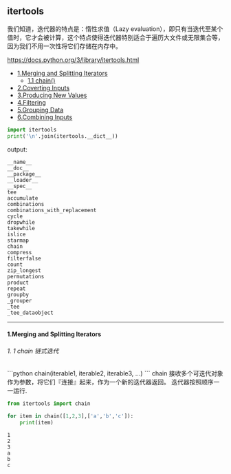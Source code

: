 ## itertools
我们知道，迭代器的特点是：惰性求值（Lazy evaluation），即只有当迭代至某个值时，它才会被计算，这个特点使得迭代器特别适合于遍历大文件或无限集合等，因为我们不用一次性将它们存储在内存中。<br/>

https://docs.python.org/3/library/itertools.html

* [1.Merging and Splitting Iterators](#1)
    * [1.1 chain()](#1.1)
* [2.Coverting Inputs](#2)
* [3.Producing New Values](#3)
* [4.Filtering](#4)
* [5.Grouping Data](#5)
* [6.Combining Inputs](#6)

``` python
import itertools
print('\n'.join(itertools.__dict__))
```
output:

```
__name__
__doc__
__package__
__loader__
__spec__
tee
accumulate
combinations
combinations_with_replacement
cycle
dropwhile
takewhile
islice
starmap
chain
compress
filterfalse
count
zip_longest
permutations
product
repeat
groupby
_grouper
_tee
_tee_dataobject
```
----

<h4 id="1">1.Merging and Splitting Iterators</h4>
<h6 id="1.1">1. 1 chain 链式迭代</h6>
```python
chain(iterable1, iterable2, iterable3, ...)
```
chain 接收多个可迭代对象作为参数，将它们『连接』起来，作为一个新的迭代器返回。 迭代器按照顺序一一运行.

``` python
from itertools import chain

for item in chain([1,2,3],['a','b','c']):
    print(item)
```
>
```
1
2
3
a
b
c
```

